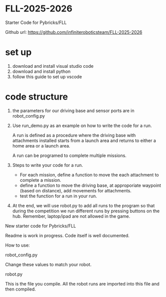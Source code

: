 # FLL-2025-2026
Starter Code for  Pybricks/FLL

Github url: https://github.com/infiniteroboticsteam/FLL-2025-2026

# set up

1. download and install visual studio code
2. download and install python
3. follow this guide to set up vscode




# code structure

1. the parameters for our driving base and sensor ports are in robot_config.py

2. Use run_demo.py as an example on how to write the code for a run.

    A run is defined as a procedure where the driving base with attachments installed starts from a launch area and returns to either a home area or a launch area. 

    A run can be programed to complete multiple missions.

3. Steps to write your code for a run.
    
    * For each mission, define a function to move the each attachment to complete a mission.
    * define a function to move the driving base, at approporiate waypoint (based on distance), add movements for attachments.
    * test the function for a run in your run.

4. At the end, we will use robot.py to add all runs to the program so that during the competition we run different runs by pressing buttons on the hub. Remember, laptop/ipad are not allowed in the game.

New starter code for Pybricks/FLL


Readme is work in progress. Code itself is well documented. 


How to use:


robot_config.py

Change these values to match your robot.




robot.py

This is the file you compile. All the robot runs are imported into this file and then compiled. 
